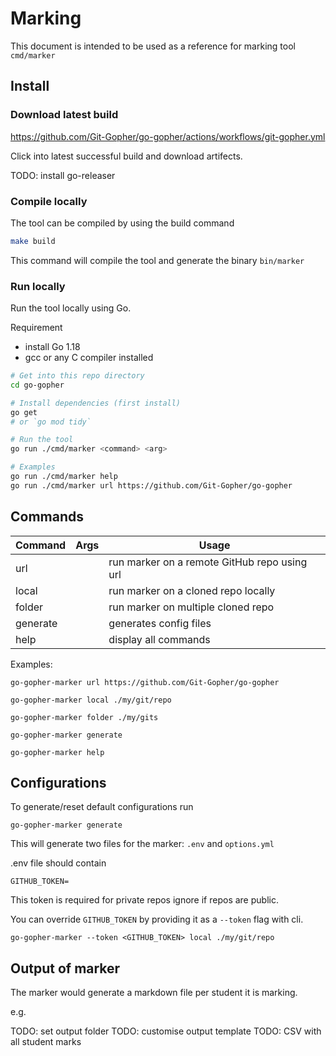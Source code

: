# Marking

This document is intended to be used as a reference for marking tool `cmd/marker`

## Install

### Download latest build

https://github.com/Git-Gopher/go-gopher/actions/workflows/git-gopher.yml

Click into latest successful build and download artifects.

TODO: install go-releaser

### Compile locally

The tool can be compiled by using the build command
```bash
make build
```
This command will compile the tool and generate the binary `bin/marker`

### Run locally

Run the tool locally using Go.

Requirement
- install Go 1.18
- gcc or any C compiler installed

```bash
# Get into this repo directory
cd go-gopher 

# Install dependencies (first install)
go get
# or `go mod tidy`

# Run the tool
go run ./cmd/marker <command> <arg>

# Examples
go run ./cmd/marker help
go run ./cmd/marker url https://github.com/Git-Gopher/go-gopher
```

## Commands

| Command | Args  | Usage  |
|---|---|---|
| url  | <url>  | run marker on a remote GitHub repo using url  |
| local   | <folder>  | run marker on a cloned repo locally  |
| folder  | <folder>  | run marker on multiple cloned repo |
| generate  |   | generates config files  |
| help |   | display all commands |

Examples:
```
go-gopher-marker url https://github.com/Git-Gopher/go-gopher

go-gopher-marker local ./my/git/repo

go-gopher-marker folder ./my/gits

go-gopher-marker generate

go-gopher-marker help
```

## Configurations

To generate/reset default configurations run
```
go-gopher-marker generate
```

This will generate two files for the marker: `.env` and `options.yml`

.env file should contain
```
GITHUB_TOKEN=
```
This token is required for private repos ignore if repos are public.

You can override `GITHUB_TOKEN` by providing it as a `--token` flag with cli.
```
go-gopher-marker --token <GITHUB_TOKEN> local ./my/git/repo
```

## Output of marker

The marker would generate a markdown file per student it is marking.

e.g.


TODO: set output folder
TODO: customise output template
TODO: CSV with all student marks